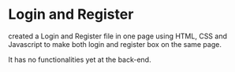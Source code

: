 # Login and Register

created a Login and Register file in one page using HTML, CSS and Javascript to make both login and register box on the same page.

It has no functionalities yet at the back-end.
